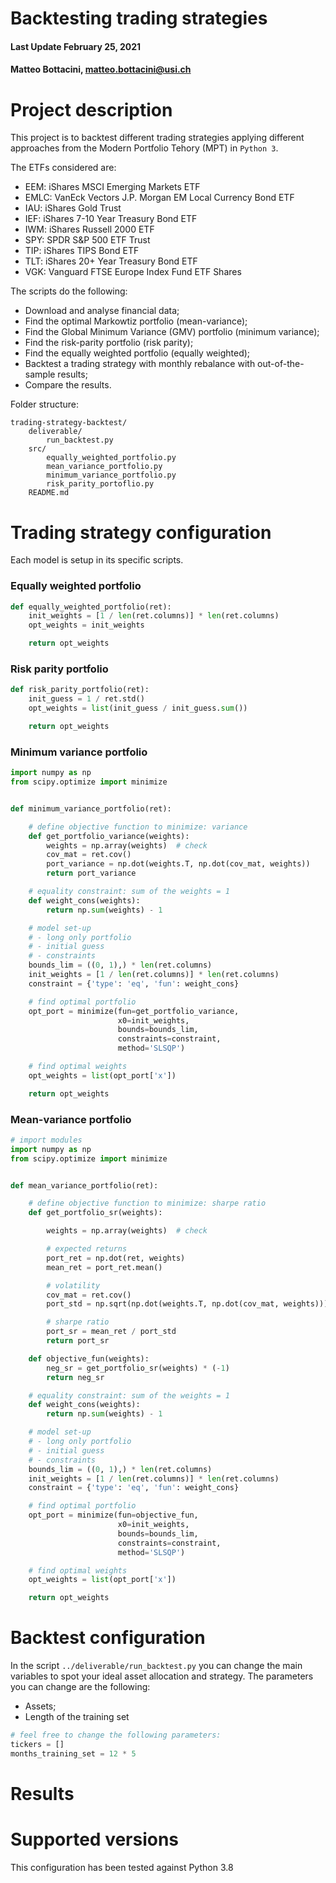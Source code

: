 # Backtesting trading strategies

#### Last Update February 25, 2021 ####
#### Matteo Bottacini, [matteo.bottacini@usi.ch](mailto:matteo.bottacini@usi.ch) ####


# Project description

This project is to backtest different trading strategies applying different approaches from the Modern Portfolio Tehory (MPT) in `Python 3`.

The ETFs considered are:
* EEM: iShares MSCI Emerging Markets ETF 
* EMLC: VanEck Vectors J.P. Morgan EM Local Currency Bond ETF
* IAU: iShares Gold Trust
* IEF: iShares 7-10 Year Treasury Bond ETF
* IWM: iShares Russell 2000 ETF
* SPY: SPDR S&P 500 ETF Trust
* TIP: iShares TIPS Bond ETF
* TLT: iShares 20+ Year Treasury Bond ETF
* VGK: Vanguard FTSE Europe Index Fund ETF Shares


The scripts do the following:
* Download and analyse financial data;
* Find the optimal Markowtiz portfolio (mean-variance);
* Find the Global Minimum Variance (GMV) portfolio (minimum variance);
* Find the risk-parity portfolio (risk parity);
* Find the equally weighted portfolio (equally weighted);
* Backtest a trading strategy with monthly rebalance with out-of-the-sample results;
* Compare the results.


Folder structure:
~~~~
trading-strategy-backtest/
    deliverable/
        run_backtest.py
    src/
        equally_weighted_portfolio.py
        mean_variance_portfolio.py
        minimum_variance_portfolio.py
        risk_parity_portoflio.py
    README.md
~~~~


# Trading strategy configuration
Each model is setup in its specific scripts.

### Equally weighted portfolio ###
```python
def equally_weighted_portfolio(ret):
    init_weights = [1 / len(ret.columns)] * len(ret.columns)
    opt_weights = init_weights

    return opt_weights
```

### Risk parity portfolio ###
```python
def risk_parity_portfolio(ret):
    init_guess = 1 / ret.std()
    opt_weights = list(init_guess / init_guess.sum())

    return opt_weights
```

### Minimum variance portfolio ###
```python
import numpy as np
from scipy.optimize import minimize


def minimum_variance_portfolio(ret):

    # define objective function to minimize: variance
    def get_portfolio_variance(weights):
        weights = np.array(weights)  # check
        cov_mat = ret.cov()
        port_variance = np.dot(weights.T, np.dot(cov_mat, weights))
        return port_variance

    # equality constraint: sum of the weights = 1
    def weight_cons(weights):
        return np.sum(weights) - 1

    # model set-up
    # - long only portfolio
    # - initial guess
    # - constraints
    bounds_lim = ((0, 1),) * len(ret.columns)
    init_weights = [1 / len(ret.columns)] * len(ret.columns)
    constraint = {'type': 'eq', 'fun': weight_cons}

    # find optimal portfolio
    opt_port = minimize(fun=get_portfolio_variance,
                        x0=init_weights,
                        bounds=bounds_lim,
                        constraints=constraint,
                        method='SLSQP')

    # find optimal weights
    opt_weights = list(opt_port['x'])

    return opt_weights
```

### Mean-variance portfolio ###
```python
# import modules
import numpy as np
from scipy.optimize import minimize


def mean_variance_portfolio(ret):

    # define objective function to minimize: sharpe ratio
    def get_portfolio_sr(weights):

        weights = np.array(weights)  # check

        # expected returns
        port_ret = np.dot(ret, weights)
        mean_ret = port_ret.mean()

        # volatility
        cov_mat = ret.cov()
        port_std = np.sqrt(np.dot(weights.T, np.dot(cov_mat, weights)))

        # sharpe ratio
        port_sr = mean_ret / port_std
        return port_sr

    def objective_fun(weights):
        neg_sr = get_portfolio_sr(weights) * (-1)
        return neg_sr

    # equality constraint: sum of the weights = 1
    def weight_cons(weights):
        return np.sum(weights) - 1

    # model set-up
    # - long only portfolio
    # - initial guess
    # - constraints
    bounds_lim = ((0, 1),) * len(ret.columns)
    init_weights = [1 / len(ret.columns)] * len(ret.columns)
    constraint = {'type': 'eq', 'fun': weight_cons}

    # find optimal portfolio
    opt_port = minimize(fun=objective_fun,
                        x0=init_weights,
                        bounds=bounds_lim,
                        constraints=constraint,
                        method='SLSQP')

    # find optimal weights
    opt_weights = list(opt_port['x'])

    return opt_weights
```

# Backtest configuration
In the script `../deliverable/run_backtest.py` you can change the main variables to spot your ideal asset allocation and strategy.
The parameters you can change are the following:
* Assets;
* Length of the training set
```python
# feel free to change the following parameters:
tickers = []
months_training_set = 12 * 5
```

# Results



# Supported versions
This configuration has been tested against Python 3.8